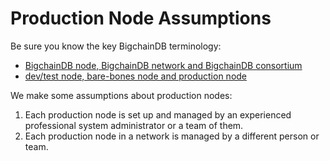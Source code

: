 <!---
Copyright © 2020 Interplanetary Database Association e.V.,
BigchainDB and IPDB software contributors.
SPDX-License-Identifier: (Apache-2.0 AND CC-BY-4.0)
Code is Apache-2.0 and docs are CC-BY-4.0
--->

# Production Node Assumptions

Be sure you know the key BigchainDB terminology:

* [BigchainDB node, BigchainDB network and BigchainDB consortium](https://docs.bigchaindb.com/en/latest/terminology.html)
* [dev/test node, bare-bones node and production node](../introduction)

We make some assumptions about production nodes:

1. Each production node is set up and managed by an experienced professional system administrator or a team of them.
1. Each production node in a network is managed by a different person or team.
